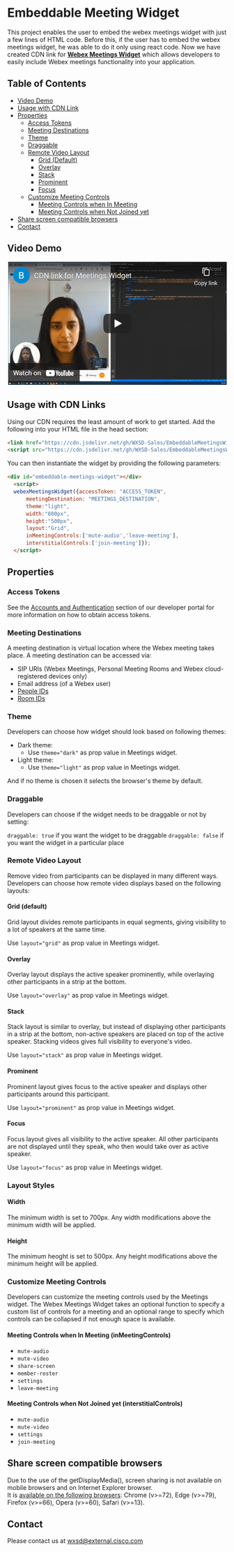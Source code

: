 # Embeddable Meeting Widget
  
This project enables the user to embed the webex meetings widget with just a few lines of HTML code. Before this, if the user has to embed the webex meetings widget, he was able to do it only using react code. Now we have created CDN link for <a href="https://developer.webex.com/docs/widgets#meetings-widget-"><strong>Webex Meetings Widget</strong></a> which allows developers to easily include Webex meetings functionality into your application.

## Table of Contents

- [Video Demo](#video-demo)
- [Usage with CDN Link](#usage-with-CDN-links)
- [Properties](#properties)
  - [Access Tokens](#access-tokens)
  - [Meeting Destinations](#meeting-destinations)
  - [Theme](#theme)
  - [Draggable](#draggable)
  - [Remote Video Layout](#remote-video-layout)
    - [Grid (Default)](#grid)
    - [Overlay](#overlay)
    - [Stack](#stack)
    - [Prominent](#prominent)
    - [Focus](#focus)
  - [Customize Meeting Controls](#customize-meeting-controls)
    - [Meeting Controls when In Meeting](#meeting-controls-when-in-meeting)
    - [Meeting Controls when Not Joined yet](#meeting-controls-when-not-joined-yet)
- [Share screen compatible browsers](#share-screen-compatible-browsers)
- [Contact](#contact)


## Video Demo

[![Meetings Widget with CDN link Video Demo](Main_image.PNG)](https://youtu.be/clXqUCYBJnA, "Meetings Widget with CDN link Video Demo")

## Usage with CDN Links

Using our CDN requires the least amount of work to get started. Add the following into your HTML file in the head section:

```html
<link href="https://cdn.jsdelivr.net/gh/WXSD-Sales/EmbeddableMeetingsWidget/docs/webex-widgets.css" />
<script src="https://cdn.jsdelivr.net/gh/WXSD-Sales/EmbeddableMeetingsWidget/docs/bundle.js"></script>
```
You can then instantiate the widget by providing the following parameters:

```html
<div id="embeddable-meetings-widget"></div>
  <script>
  webexMeetingsWidget({accessToken: "ACCESS_TOKEN",
      meetingDestination: "MEETINGS_DESTINATION",
      theme:"light",
      width:"800px",
      height:"500px",
      layout:"Grid",
      inMeetingControls:['mute-audio','leave-meeting'],
      interstitialControls:['join-meeting']});
  </script>
```

## Properties

### Access Tokens

See the [Accounts and Authentication](https://developer.webex.com/docs/getting-started#accounts-and-authentication) section of our developer portal for more information on how to obtain access tokens.

### Meeting Destinations

A meeting destination is virtual location where the Webex meeting takes place.
A meeting destination can be accessed via:

* SIP URIs (Webex Meetings, Personal Meeting Rooms and Webex cloud-registered devices only)
* Email address (of a Webex user)
* [People IDs](https://developer.webex.com/docs/api/v1/people)
* [Room IDs](https://developer.webex.com/docs/api/v1/rooms)

### Theme

Developers can choose how widget should look based on following themes:

* Dark theme:
  * Use `theme="dark"` as prop value in Meetings widget.
* Light theme:
  * Use `theme="light"` as prop value in Meetings widget.

And if no theme is chosen it selects the browser's theme by default.

### Draggable

Developers can choose if the widget needs to be draggable or not by setting:

`draggable: true` if you want the widget to be draggable
`draggable: false` if you want the widget in a particular place

### Remote Video Layout

Remove video from participants can be displayed in many different ways.
Developers can choose how remote video displays based on the following layouts:

#### Grid (default)

Grid layout divides remote participants in equal segments, giving visibility to a lot of speakers at the same time.

Use `layout="grid"` as prop value in Meetings widget.

#### Overlay

Overlay layout displays the active speaker prominently, while overlaying other participants in a strip at the bottom.

Use `layout="overlay"` as prop value in Meetings widget.

#### Stack

Stack layout is similar to overlay, but instead of displaying other participants in a strip at the bottom,
non-active speakers are placed on top of the active speaker.
Stacking videos gives full visibility to everyone's video.

Use `layout="stack"` as prop value in Meetings widget.

#### Prominent

Prominent layout gives focus to the active speaker and displays other participants around this participant.

Use `layout="prominent"` as prop value in Meetings widget.

#### Focus

Focus layout gives all visibility to the active speaker.
All other participants are not displayed until they speak, who then would take over as active speaker.

Use `layout="focus"` as prop value in Meetings widget.

### Layout Styles

#### Width

The minimum width is set to 700px. Any width modifications above the minimum width will be applied.

#### Height

The minimum heoght is set to 500px. Any height modifications above the minimum height will be applied.

### Customize Meeting Controls

Developers can customize the meeting controls used by the Meetings widget.
The Webex Meetings Widget takes an optional function to specify a custom list of controls for a meeting and an optional range to specify which controls can be collapsed if not enough space is available.

#### Meeting Controls when In Meeting (inMeetingControls)

  * `mute-audio`
  * `mute-video`
  * `share-screen`
  * `member-roster`
  * `settings`
  * `leave-meeting`
 
#### Meeting Controls when Not Joined yet (interstitialControls)

  * `mute-audio`
  * `mute-video`
  * `settings`
  * `join-meeting`

## Share screen compatible browsers

Due to the use of the getDisplayMedia(), screen sharing is not available on mobile browsers and on Internet Explorer browser.\
It is [available on the following browsers](https://developer.mozilla.org/en-US/docs/Web/API/MediaDevices/getDisplayMedia#browser_compatibility): Chrome (v>=72), Edge (v>=79), Firefox (v>=66), Opera (v>=60), Safari (v>=13).

## Contact
Please contact us at wxsd@external.cisco.com
